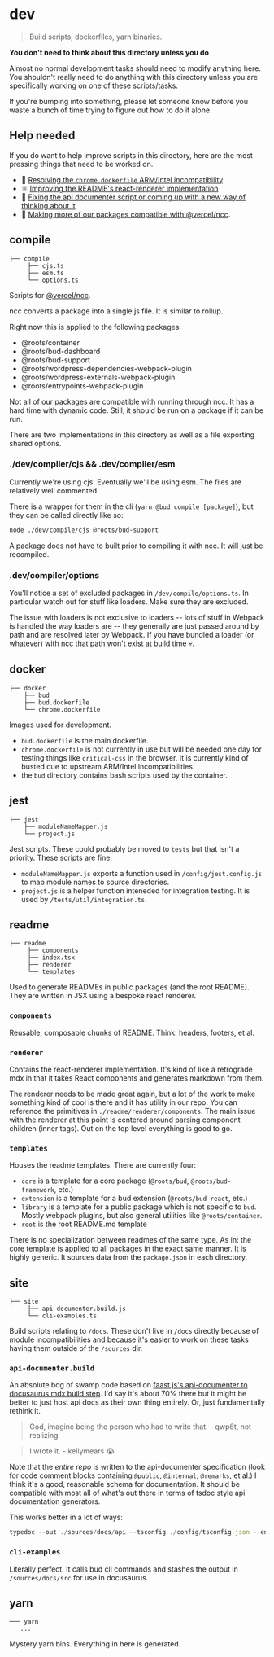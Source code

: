 # dev

> Build scripts, dockerfiles, yarn binaries.

**You don't need to think about this directory unless you do**

Almost no normal development tasks should need to modify anything here. You shouldn't really need to do anything with this directory unless you are specifically working on one of these scripts/tasks.

If you're bumping into something, please let someone know before you waste a bunch of time trying to figure out how to do it alone.

## Help needed

If you do want to help improve scripts in this directory, here are the most pressing things that need to be worked on.

- 🐳 [Resolving the `chrome.dockerfile` ARM/Intel incompatibility](#docker).
- ⚛️ [Improving the README's react-renderer implementation](#readme)
- 🚮 [Fixing the api documenter script or coming up with a new way of thinking about it](#site)
- 🎯 [Making more of our packages compatible with @vercel/ncc](#compile).

## compile

```
├── compile
     ├── cjs.ts
     ├── esm.ts
     └── options.ts
```

Scripts for [@vercel/ncc](https://github.com/vercel/ncc).

ncc converts a package into a single js file. It is similar to rollup.

Right now this is applied to the following packages:

- @roots/container
- @roots/bud-dashboard
- @roots/bud-support
- @roots/wordpress-dependencies-webpack-plugin
- @roots/wordpress-externals-webpack-plugin
- @roots/entrypoints-webpack-plugin

Not all of our packages are compatible with running through ncc. It has a hard time with dynamic code. Still, it should be run on a package if it can be run.

There are two implementations in this directory as well as a file exporting shared options.

### ./dev/compiler/cjs && .dev/compiler/esm

Currently we're using cjs. Eventually we'll be using esm. The files are relatively well commented.

There is a wrapper for them in the cli (`yarn @bud compile [package]`), but they can be called directly like so:

```sh
node ./dev/compile/cjs @roots/bud-support
```

A package does not have to built prior to compiling it with ncc. It will just be recompiled.

### .dev/compiler/options

You'll notice a set of excluded packages in `/dev/compile/options.ts`. In particular watch out for stuff like loaders. Make sure they are excluded.

The issue with loaders is not exclusive to loaders -- lots of stuff in Webpack is handled the way loaders are -- they generally are just passed around by path and are resolved later by Webpack. If you have bundled a loader (or whatever) with ncc that path won't exist at build time 💀.

## docker

```
├── docker
    ├── bud
    ├── bud.dockerfile
    └── chrome.dockerfile
```

Images used for development.

- `bud.dockerfile` is the main dockerfile.
- `chrome.dockerfile` is not currently in use but will be needed one day for testing things like `critical-css` in the browser. It is currently kind of busted due to upstream ARM/Intel incompatibilities.
- the `bud` directory contains bash scripts used by the container.

## jest

```
├── jest
    ├── moduleNameMapper.js
    └── project.js
```

Jest scripts. These could probably be moved to `tests` but that isn't a priority. These scripts are fine.

- `moduleNameMapper.js` exports a function used in `/config/jest.config.js` to map module names to source directories.
- `project.js` is a helper function inteneded for integration testing. It is used by `/tests/util/integration.ts`.

## readme

```
├── readme
     ├── components
     ├── index.tsx
     ├── renderer
     └── templates
```

Used to generate READMEs in public packages (and the root README). They are written in JSX using a bespoke react renderer.

### `components`

Reusable, composable chunks of README. Think: headers, footers, et al.


### `renderer`

Contains the react-renderer implementation. It's kind of like a retrograde mdx in that it takes React components and generates markdown from them.

The renderer needs to be made great again, but a lot of the work to make something kind of cool is there and it has utility in our repo. You can reference the primitives in `./readme/renderer/components`. The main issue with the renderer at this point is centered around parsing component children (inner tags). Out on the top level everything is good to go.

### `templates`

Houses the readme templates. There are currently four:

  - `core` is a template for a core package (`@roots/bud`, `@roots/bud-framework`, etc.)
  - `extension` is a template for a bud extension (`@roots/bud-react`, etc.)
  - `library` is a template for a public package which is not specific to `bud`. Mostly webpack plugins, but also general utilities like `@roots/container`.
  - `root` is the root README.md template

There is no specialization between readmes of the same type. As in: the core template is applied to all packages in the exact same manner. It is highly generic. It sources data from the `package.json` in each directory.

## site

```
├── site
     ├── api-documenter.build.js
     └── cli-examples.ts
```

Build scripts relating to `/docs`. These don't live in `/docs` directly because of module incompatibilities and because it's easier to work on these tasks having them outside of the `/sources` dir.

### `api-documenter.build`

An absolute bog of swamp code based on [faast.js's api-documenter to docusaurus mdx build step](https://github.com/faastjs/faast.js/blob/master/build/make-docs.js). I'd say it's about 70% there but it might be better to just host api docs as their own thing entirely. Or, just fundamentally rethink it.

> God, imagine being the person who had to write that. - qwp6t, not realizing

> I wrote it. - kellymears 😭

Note that the _entire repo_ is written to the api-documenter specification (look for code comment blocks containing `@public`, `@internal`, `@remarks`, et al.) I think it's a good, reasonable schema for documentation. It should be compatible with most all of what's out there in terms of tsdoc style api documentation generators.

This works better in a lot of ways:

```ts
typedoc --out ./sources/docs/api --tsconfig ./config/tsconfig.json --entryPointStrategy expand --entryPoints ./sources/@roots/bud-framework/src/index.ts
```

### `cli-examples`

Literally perfect. It calls bud cli commands and stashes the output in `/sources/docs/src` for use in docusaurus.

## yarn

```
─── yarn
   ...
```

Mystery yarn bins. Everything in here is generated.
